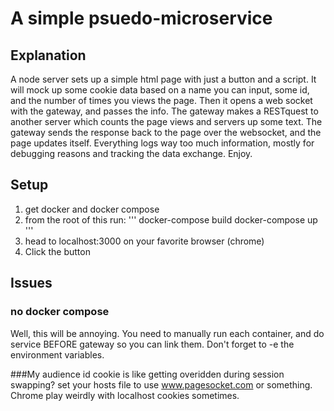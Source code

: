# A simple psuedo-microservice

## Explanation
A node server sets up a simple html page with just a button and a script.
It will mock up some cookie data based on a name you can input, some id, and the
number of times you views the page. Then it opens a web socket with the gateway, and passes the info.
The gateway makes a RESTquest to another server which counts the page views and servers up some text. The gateway sends the response
back to the page over the websocket, and the page updates itself.
Everything logs way too much information, mostly for debugging reasons and tracking the data exchange.
Enjoy.

## Setup
1. get docker and docker compose
2. from the root of this run:
'''
docker-compose build
docker-compose up
'''
3. head to localhost:3000 on your favorite browser (chrome)
4. Click the button


## Issues
### no docker compose
Well, this will be annoying. You need to manually run each container, and do service BEFORE gateway so you can link them.
Don't forget to -e the environment variables.

###My audience id cookie is like getting overidden during session swapping?
set your hosts file to use www.pagesocket.com or something. Chrome play weirdly with localhost cookies sometimes.
